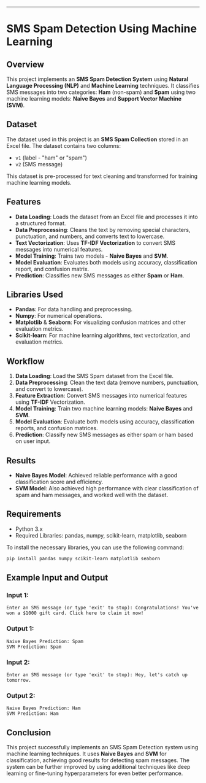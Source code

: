 
---
# SMS Spam Detection Using Machine Learning

## Overview

This project implements an **SMS Spam Detection System** using **Natural Language Processing (NLP)** and **Machine Learning** techniques. It classifies SMS messages into two categories: **Ham** (non-spam) and **Spam** using two machine learning models: **Naive Bayes** and **Support Vector Machine (SVM)**.

## Dataset

The dataset used in this project is an **SMS Spam Collection** stored in an Excel file. The dataset contains two columns:
- `v1` (label - "ham" or "spam")
- `v2` (SMS message)

This dataset is pre-processed for text cleaning and transformed for training machine learning models.

## Features

- **Data Loading**: Loads the dataset from an Excel file and processes it into a structured format.
- **Data Preprocessing**: Cleans the text by removing special characters, punctuation, and numbers, and converts text to lowercase.
- **Text Vectorization**: Uses **TF-IDF Vectorization** to convert SMS messages into numerical features.
- **Model Training**: Trains two models - **Naive Bayes** and **SVM**.
- **Model Evaluation**: Evaluates both models using accuracy, classification report, and confusion matrix.
- **Prediction**: Classifies new SMS messages as either **Spam** or **Ham**.

## Libraries Used

- **Pandas**: For data handling and preprocessing.
- **Numpy**: For numerical operations.
- **Matplotlib** & **Seaborn**: For visualizing confusion matrices and other evaluation metrics.
- **Scikit-learn**: For machine learning algorithms, text vectorization, and evaluation metrics.

## Workflow

1. **Data Loading**: Load the SMS Spam dataset from the Excel file.
2. **Data Preprocessing**: Clean the text data (remove numbers, punctuation, and convert to lowercase).
3. **Feature Extraction**: Convert SMS messages into numerical features using **TF-IDF** Vectorization.
4. **Model Training**: Train two machine learning models: **Naive Bayes** and **SVM**.
5. **Model Evaluation**: Evaluate both models using accuracy, classification reports, and confusion matrices.
6. **Prediction**: Classify new SMS messages as either spam or ham based on user input.

## Results

- **Naive Bayes Model**: Achieved reliable performance with a good classification score and efficiency.
- **SVM Model**: Also achieved high performance with clear classification of spam and ham messages, and worked well with the dataset.

## Requirements

- Python 3.x
- Required Libraries: pandas, numpy, scikit-learn, matplotlib, seaborn

To install the necessary libraries, you can use the following command:

```bash
pip install pandas numpy scikit-learn matplotlib seaborn
```

## Example Input and Output

### Input 1:
```
Enter an SMS message (or type 'exit' to stop): Congratulations! You've won a $1000 gift card. Click here to claim it now!
```

### Output 1:
```
Naive Bayes Prediction: Spam
SVM Prediction: Spam
```

### Input 2:
```
Enter an SMS message (or type 'exit' to stop): Hey, let's catch up tomorrow.
```

### Output 2:
```
Naive Bayes Prediction: Ham
SVM Prediction: Ham
```

## Conclusion

This project successfully implements an SMS Spam Detection system using machine learning techniques. It uses **Naive Bayes** and **SVM** for classification, achieving good results for detecting spam messages. The system can be further improved by using additional techniques like deep learning or fine-tuning hyperparameters for even better performance.
```

